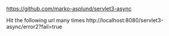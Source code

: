 https://github.com/marko-asplund/servlet3-async

Hit the following url many times
http://localhost:8080/servlet3-async/error2?fail=true
